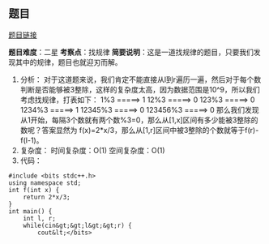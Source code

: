 ## 题目
[题目链接](https://www.nowcoder.com/practice/51dcb4eef6004f6f8f44d927463ad5e8?tpId=182&tqId=152607&sourceUrl=/exam/oj&channenl=wgithub&fromPut=wgithub)

**题目难度**：二星
**考察点**：找规律
**简要说明**：这是一道找规律的题目，只要我们发现其中的规律，题目也就迎刃而解。

1. 分析： 对于这道题来说，我们肯定不能直接从l到r遍历一遍，然后对于每个数判断是否能够被3整除，这样的复杂度太高，因为数据范围是10^9，所以我们考虑找规律，打表如下：
1%3         =====&gt; 1
12%3        =====&gt; 0
123%3       =====&gt; 0
1234%3      =====&gt; 1
12345%3     =====&gt; 0
123456%3    =====&gt; 0
那么我们发现从1开始，每隔3个数就有两个数%3=0，那么从[1,x]区间有多少能被3整除的数呢？答案显然为 f(x)=2*x/3，那么从[1,r]区间中被3整除的个数就等于f(r)-f(l-1)。
2. 复杂度：
时间复杂度：O(1)
空间复杂度：O(1)
3. 代码：
```
#include <bits stdc++.h>
using namespace std;
int f(int x) {
    return 2*x/3;
}
int main() {
    int l, r; 
    while(cin&gt;&gt;l&gt;&gt;r) {
        cout&lt;</bits>